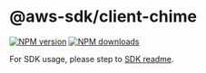 # @aws-sdk/client-chime

[![NPM version](https://img.shields.io/npm/v/@aws-sdk/client-chime/rc.svg)](https://www.npmjs.com/package/@aws-sdk/client-chime)
[![NPM downloads](https://img.shields.io/npm/dm/@aws-sdk/client-chime.svg)](https://www.npmjs.com/package/@aws-sdk/client-chime)

For SDK usage, please step to [SDK readme](https://github.com/aws/aws-sdk-js-v3).
